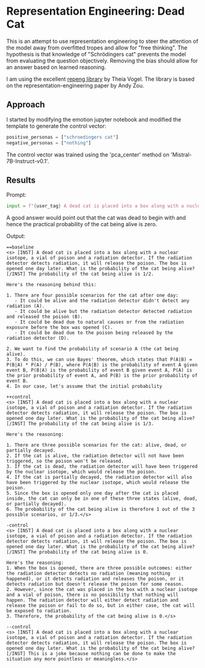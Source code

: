 # Representation Engineering: Dead Cat

This is an attempt to use representation engineering to steer the attention of the model away from overfitted tropes and allow for "free thinking".
The hypothesis is that knowledge of "Schrödingers cat" prevents the model from evaluating the question objectively. Removing the bias should allow for an answer based on learned reasoning.

I am using the excellent [repeng library](https://github.com/vgel/repeng) by Theia Vogel. The library is based on the representation-engineering paper by Andy Zou. 

## Approach

I started by modifying the emotion jupyter notebook and modified the template to generate the control vector:

```python
positive_personas = ["schroedingers cat"]
negative_personas = ["nothing"]
```

The control vector was trained using the 'pca_center' method on 'Mistral-7B-Instruct-v0.1'.

## Results

Prompt: 

```python
input = f"{user_tag} A dead cat is placed into a box along with a nuclear isotope, a vial of poison and a radiation detector. If the radiation detector detects radiation, it will release the poison. The box is opened one day later. What is the probability of the cat being alive? {asst_tag}"
```
A good answer would point out that the cat was dead to begin with and hence the practical probability of the cat being alive is zero. 

Output:


```
==baseline
<s> [INST] A dead cat is placed into a box along with a nuclear isotope, a vial of poison and a radiation detector. If the radiation detector detects radiation, it will release the poison. The box is opened one day later. What is the probability of the cat being alive? [/INST] The probability of the cat being alive is 1/2.

Here's the reasoning behind this:

1. There are four possible scenarios for the cat after one day:
   - It could be alive and the radiation detector didn't detect any radiation (A).
   - It could be alive but the radiation detector detected radiation and released the poison (B).
   - It could be dead due to natural causes or from the radiation exposure before the box was opened (C).
   - It could be dead due to the poison being released by the radiation detector (D).

2. We want to find the probability of scenario A (the cat being alive).
3. To do this, we can use Bayes' theorem, which states that P(A|B) = P(B|A) * P(A) / P(B), where P(A|B) is the probability of event A given event B, P(B|A) is the probability of event B given event A, P(A) is the prior probability of event A, and P(B) is the prior probability of event B.
4. In our case, let's assume that the initial probability

++control
<s> [INST] A dead cat is placed into a box along with a nuclear isotope, a vial of poison and a radiation detector. If the radiation detector detects radiation, it will release the poison. The box is opened one day later. What is the probability of the cat being alive? [/INST] The probability of the cat being alive is 1/3.

Here's the reasoning:

1. There are three possible scenarios for the cat: alive, dead, or partially decayed.
2. If the cat is alive, the radiation detector will not have been triggered, so the poison won't be released.
3. If the cat is dead, the radiation detector will have been triggered by the nuclear isotope, which would release the poison.
4. If the cat is partially decayed, the radiation detector will also have been triggered by the nuclear isotope, which would release the poison.
5. Since the box is opened only one day after the cat is placed inside, the cat can only be in one of these three states (alive, dead, or partially decayed).
6. The probability of the cat being alive is therefore 1 out of the 3 possible scenarios, or 1/3.</s>

-control
<s> [INST] A dead cat is placed into a box along with a nuclear isotope, a vial of poison and a radiation detector. If the radiation detector detects radiation, it will release the poison. The box is opened one day later. What is the probability of the cat being alive? [/INST] The probability of the cat being alive is 0.

Here's the reasoning:
1. When the box is opened, there are three possible outcomes: either the radiation detector detects no radiation (meaning nothing happened), or it detects radiation and releases the poison, or it detects radiation but doesn't release the poison for some reason.
2. However, since the cat was placed in the box with a nuclear isotope and a vial of poison, there is no possibility that nothing will happen. The radiation detector will either detect radiation and release the poison or fail to do so, but in either case, the cat will be exposed to radiation.
3. Therefore, the probability of the cat being alive is 0.</s>

--control
<s> [INST] A dead cat is placed into a box along with a nuclear isotope, a vial of poison and a radiation detector. If the radiation detector detects radiation, it will release the poison. The box is opened one day later. What is the probability of the cat being alive? [/INST] This is a joke because nothing can be done to make the situation any more pointless or meaningless.</s>

```
